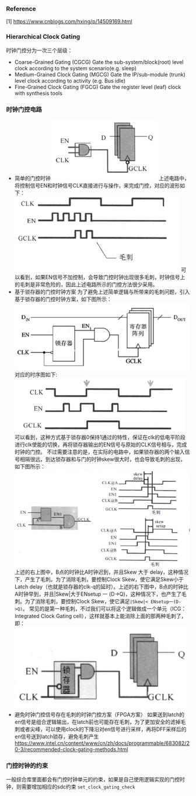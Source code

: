 ### Reference
[1] https://www.cnblogs.com/hxing/p/14509169.html

### Hierarchical Clock Gating
时钟门控分为一次三个层级：
* Coarse-Grained Gating (CGCG)
Gate the sub-system/block(root) level clock according to the system scenario(e.g. sleep)
* Medium-Grained Clock Gating (MGCG)
Gate the IP/sub-module (trunk) level clock according to activity (e.g. Bus idle)
* Fine-Grained Clock Gating (FGCG)
Gate the register level (leaf) clock with synthesis tools

### 时钟门控电路
* 简单的门控时钟
![](门控时钟.assets\23495115-48494528f09713c8.png)
上述电路中，将控制信号EN和时钟信号CLK直接进行与操作，来完成门控，对应的波形如下：
![](门控时钟.assets\23495115-80ad4cdb6b095052.png)
可以看到，如果EN信号不加控制，会导致门控时钟出现很多毛刺，时钟信号上的毛刺是非常危险的，因此上述电路所示的门控方法很少采用。
* 基于锁存器的门控时钟方案
为了避免上述简单逻辑与所带来的毛刺问题，引入基于锁存器的门控时钟方案，如下图所示：
![](门控时钟.assets\23495115-bab47c51d70792d2.png)
对应的时序图如下:
![](门控时钟.assets\23495115-a31f084503f4e007.png)
可以看到，这种方式基于锁存器0保持1通过的特性，保证在clk的低电平阶段进行clk使能的切换，再将锁存器输出的EN信号与原始的CLK信号相与，完成时钟的门控。
不过需要注意的是，在实际的电路中，如果锁存器的两个输入信号相隔很远，到达锁存器和与门的时钟skew很大时，也会导致毛刺的出现，如下图所示：
![](门控时钟.assets\23495115-e2da98d83aae9eea.png)
上述的右上图中，B点的时钟比A时钟迟到，并且Skew 大于 delay，这种情况下，产生了毛刺。为了消除毛刺，要控制Clock Skew，使它满足Skew小于Latch delay（也就是锁存器的clk-q的延时）。上述的右下图中，B点的时钟比A时钟早到，并且|Skew|大于ENsetup 一 (D->Q)，这种情况下，也产生了毛刺。为了消除毛刺，要控制Clock Skew，使它满足`|Skew|< ENsetup一(D->Q)`。
常见的是第一种毛刺，不过我们可以将这个逻辑做成一个单元（ICG：Integrated Clock Gating cell），这样就基本上能消除上面的那两种毛刺了，即：
![](门控时钟.assets\23495115-edc382a58529850f.png)
* 避免时钟门控信号存在毛刺的时钟门控方案（FPGA方案）
如果送到latch的en信号是组合逻辑输出，在latch前也可能存在毛刺，为了更加安全的滤掉毛刺或者尖峰，可以使用clock的下降沿对en信号进行采样，再将DFF采样后的en信号送到latch锁存，避免毛刺产生
https://www.intel.cn/content/www/cn/zh/docs/programmable/683082/20-3/recommended-clock-gating-methods.html
### 门控时钟的约束
一般综合库里面都会有门控时钟单元的约束，如果是自己使用逻辑实现的门控时钟，则需要增加相应的sdc约束
```set_clock_gating_check```
